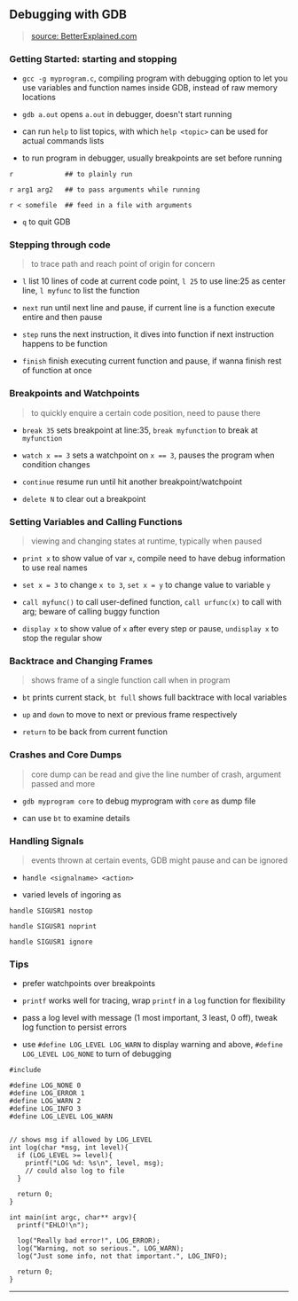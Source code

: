
## Debugging with GDB

> [source: BetterExplained.com](https://betterexplained.com/articles/debugging-with-gdb/)


### Getting Started: starting and stopping

* `gcc -g myprogram.c`, compiling program with debugging option to let you use variables and function names inside GDB, instead of raw memory locations

* `gdb a.out` opens `a.out` in debugger, doesn't start running

* can run `help` to list topics, with which `help <topic>` can be used for actual commands lists

* to run program in debugger, usually breakpoints are set before running

```
r             ## to plainly run

r arg1 arg2   ## to pass arguments while running

r < somefile  ## feed in a file with arguments
```

* `q` to quit GDB


### Stepping through code

> to trace path and reach point of origin for concern

* `l` list 10 lines of code at current code point, `l 25` to use line:25 as center line, `l myfunc` to list the function

* `next` run until next line and pause, if current line is a function execute entire and then pause

* `step` runs the next instruction, it dives into function if next instruction happens to be function

* `finish` finish executing current function and pause, if wanna finish rest of function at once


### Breakpoints and Watchpoints

> to quickly enquire a certain code position, need to pause there

* `break 35` sets breakpoint at line:35, `break myfunction` to break at `myfunction`

* `watch x == 3` sets a watchpoint on `x == 3`, pauses the program when condition changes

* `continue` resume run until hit another breakpoint/watchpoint

* `delete N` to clear out a breakpoint


### Setting Variables and Calling Functions

> viewing and changing states at runtime, typically when paused

* `print x` to show value of var `x`, compile need to have debug information to use real names

* `set x = 3` to change `x to 3`, `set x = y` to change value to variable `y`

* `call myfunc()` to call user-defined function, `call urfunc(x)` to call with arg; beware of calling buggy function

* `display x` to show value of `x` after every step or pause, `undisplay x` to stop the regular show


### Backtrace and Changing Frames

> shows frame of a single function call when in program

* `bt` prints current stack, `bt full` shows full backtrace with local variables

* `up` and `down` to move to next or previous frame respectively

* `return` to be back from current function


### Crashes and Core Dumps

> core dump can be read and give the line number of crash, argument passed and more

* `gdb myprogram core` to debug myprogram with `core` as dump file

* can use `bt` to examine details


### Handling Signals

> events thrown at certain events, GDB might pause and can be ignored

* `handle <signalname> <action>`

* varied levels of ingoring as

```
handle SIGUSR1 nostop

handle SIGUSR1 noprint

handle SIGUSR1 ignore
```


### Tips

* prefer watchpoints over breakpoints

* `printf` works well for tracing, wrap `printf` in a `log` function for flexibility

* pass a log level with message (1 most important, 3 least, 0 off), tweak log function to persist errors

* use `#define LOG_LEVEL LOG_WARN` to display warning and above, `#define LOG_LEVEL LOG_NONE` to turn of debugging

```
#include

#define LOG_NONE 0
#define LOG_ERROR 1
#define LOG_WARN 2
#define LOG_INFO 3
#define LOG_LEVEL LOG_WARN


// shows msg if allowed by LOG_LEVEL
int log(char *msg, int level){
  if (LOG_LEVEL >= level){
    printf("LOG %d: %s\n", level, msg);
    // could also log to file
  }

  return 0;
}

int main(int argc, char** argv){
  printf("EHLO!\n");

  log("Really bad error!", LOG_ERROR);
  log("Warning, not so serious.", LOG_WARN);
  log("Just some info, not that important.", LOG_INFO);

  return 0;
}
```

---
